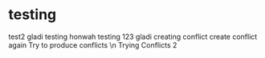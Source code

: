  # testing


test2 gladi 
testing honwah
testing 123 gladi
creating conflict
create conflict again 
Try to produce conflicts \n
Trying Conflicts 2


